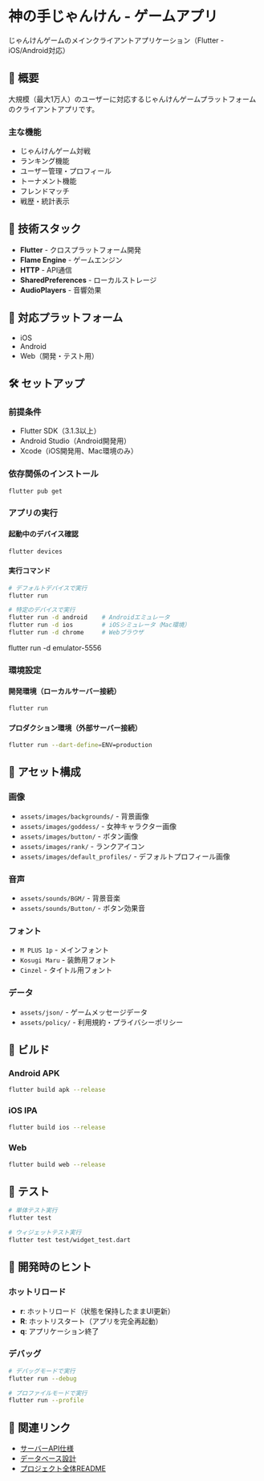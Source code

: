 # 神の手じゃんけん - ゲームアプリ

じゃんけんゲームのメインクライアントアプリケーション（Flutter - iOS/Android対応）

## 🎯 概要

大規模（最大1万人）のユーザーに対応するじゃんけんゲームプラットフォームのクライアントアプリです。

### 主な機能
- じゃんけんゲーム対戦
- ランキング機能
- ユーザー管理・プロフィール
- トーナメント機能
- フレンドマッチ
- 戦歴・統計表示

## 🚀 技術スタック

- **Flutter** - クロスプラットフォーム開発
- **Flame Engine** - ゲームエンジン
- **HTTP** - API通信
- **SharedPreferences** - ローカルストレージ
- **AudioPlayers** - 音響効果

## 📱 対応プラットフォーム

- iOS
- Android
- Web（開発・テスト用）

## 🛠️ セットアップ

### 前提条件
- Flutter SDK（3.1.3以上）
- Android Studio（Android開発用）
- Xcode（iOS開発用、Mac環境のみ）

### 依存関係のインストール
```bash
flutter pub get
```

### アプリの実行

#### 起動中のデバイス確認
```bash
flutter devices
```

#### 実行コマンド
```bash
# デフォルトデバイスで実行
flutter run

# 特定のデバイスで実行
flutter run -d android    # Androidエミュレータ
flutter run -d ios        # iOSシミュレータ（Mac環境）
flutter run -d chrome     # Webブラウザ
```
flutter run -d emulator-5556
### 環境設定

#### 開発環境（ローカルサーバー接続）
```bash
flutter run
```

#### プロダクション環境（外部サーバー接続）
```bash
flutter run --dart-define=ENV=production
```

## 🎨 アセット構成

### 画像
- `assets/images/backgrounds/` - 背景画像
- `assets/images/goddess/` - 女神キャラクター画像
- `assets/images/button/` - ボタン画像
- `assets/images/rank/` - ランクアイコン
- `assets/images/default_profiles/` - デフォルトプロフィール画像

### 音声
- `assets/sounds/BGM/` - 背景音楽
- `assets/sounds/Button/` - ボタン効果音

### フォント
- `M PLUS 1p` - メインフォント
- `Kosugi Maru` - 装飾用フォント
- `Cinzel` - タイトル用フォント

### データ
- `assets/json/` - ゲームメッセージデータ
- `assets/policy/` - 利用規約・プライバシーポリシー

## 🔧 ビルド

### Android APK
```bash
flutter build apk --release
```

### iOS IPA
```bash
flutter build ios --release
```

### Web
```bash
flutter build web --release
```

## 🧪 テスト

```bash
# 単体テスト実行
flutter test

# ウィジェットテスト実行
flutter test test/widget_test.dart
```

## 📱 開発時のヒント

### ホットリロード
- **r**: ホットリロード（状態を保持したままUI更新）
- **R**: ホットリスタート（アプリを完全再起動）
- **q**: アプリケーション終了

### デバッグ
```bash
# デバッグモードで実行
flutter run --debug

# プロファイルモードで実行
flutter run --profile
```

## 🔗 関連リンク

- [サーバーAPI仕様](../../docs/api/)
- [データベース設計](../../docs/database/)
- [プロジェクト全体README](../../README.md)
